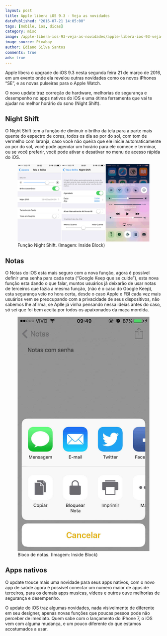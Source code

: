 ```yaml
---
layout: post
title: Apple libera iOS 9.3 - Veja as novidades
datePublished: "2016-07-21 14:05:00"
tags: [mobile, ios, dicas]
category: misc
image: /apple-libera-ios-93-veja-as-novidades/apple-libera-ios-93-veja-as-novidades.jpg
image_source: Pixabay
author: Ediano Silva Santos
comments: true
ads: true
---
```


Apple libera o upgrade do iOS 9.3 nesta segunda feira 21 de março de 2016, em um evento onde ela revelou outras novidades como os novos iPhones “SE”, e as novas pulseiras para o Apple Watch.

O novo update traz correção de hardware, melhorias de segurança e desempenho no apps nativos do iOS e uma ótima ferramenta que vai te ajudar no melhor horário do sono (Night Shift).

## Night Shift
O Night Shift tem a função de diminuir o brilho da tela para a parte mais quente do espectro de cores, todos os dia ao por do sol, com tom de vermelho com laranja, caso você não queira que ele inicie automaticamente ao por do sol, você pode agendar um horário para ele comece e terminar, ou se você preferir, você pode ativar e desativar no menu de acesso rápida do iOS.

<figure class="image">
<img alt="Função Night Shift" src="/assets/blog/apple-libera-ios-93-veja-as-novidades/night-shift.jpg">
<figcaption>Função Night Shift. (Imagem: Inside Block)</figcaption>
</figure>

## Notas
O Notas do iOS esta mais seguro com a nova função, agora é possível definir uma senha para cada nota (“Google Keep que se cuide”), esta nova função esta dando o que falar, muntos usuários já deixarão de usar notas de terceiros que fazia a mesma função, (não é o caso do Google Keep), esta segurança veio no hora certa, desde o caso Apple e FBI cada vez mais usuários vem se preocupando com a privacidade de seus dispositivos, não sabemos lhe afirma, se Aplle já vinha pensando nessa ideias antes do caso, só sei que foi bem aceita por todos os apaixonados da maça mordida.

<figure class="image">
<img alt="Bloco de notas" src="/assets/blog/apple-libera-ios-93-veja-as-novidades/notas.jpg">
<figcaption>Bloco de notas. (Imagem: Inside Block)</figcaption>
</figure>

## Apps nativos
O update trouce mais uma novidade para seus apps nativos, com o novo app de saúde agora é possível conectar um numero maior de apps de terceiros, para os demais apps musicas, vídeos e outros ouve melhorias de segurança e desempenho.

O update do iOS traz algumas novidades, nada visivelmente de diferente em seu designer, apenas novas funções que poucas pessoa pode não perceber de imediato. Quem sabe com o lançamento do iPhone 7, o iOS vem com alguma mudança, e um pouco diferente do que estamos acostumados a usar.